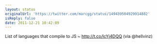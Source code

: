 ```yaml
---
layout: status
originalUrl: 'https://twitter.com/marcgg/status/149439504929914882'
isReply: false
date: 2011-12-21 10:42:09
---
```


List of languages that compile to JS ~ http://t.co/lcYj4DQQ (via @hellvinz)
